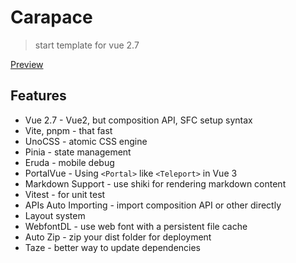 # Carapace

> start template for vue 2.7

[Preview](https://carapace-vue2.netlify.app/)

## Features

- Vue 2.7 - Vue2, but composition API, SFC setup syntax
- Vite, pnpm - that fast
- UnoCSS - atomic CSS engine
- Pinia - state management
- Eruda - mobile debug
- PortalVue - Using `<Portal>` like `<Teleport>` in Vue 3
- Markdown Support - use shiki for rendering markdown content
- Vitest - for unit test
- APIs Auto Importing - import composition API or other directly
- Layout system
- WebfontDL - use web font with a persistent file cache
- Auto Zip - zip your dist folder for deployment
- Taze - better way to update dependencies
